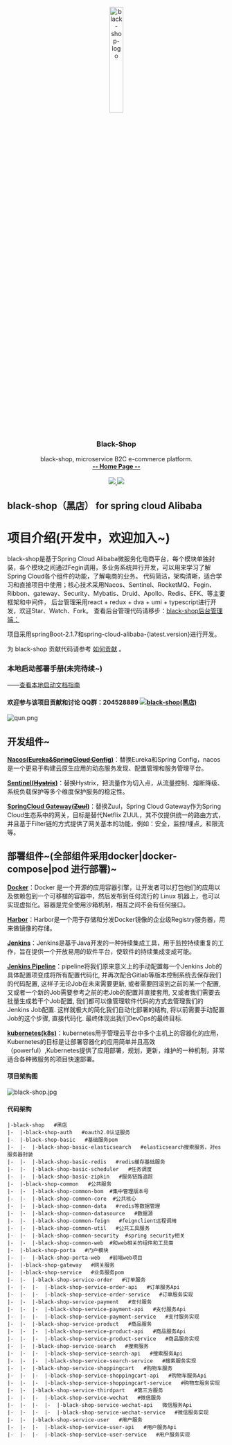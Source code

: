 
<p align="center">
     <img src="https://i.loli.net/2019/01/09/5c35d32d1d16f.png" alt="black-shop-logo" width="25%">
    <h3 align="center">Black-Shop</h3>
    <p align="center">
        black-shop, microservice B2C e-commerce platform.
        <br>
        <a href="https://github.com/lizibin/black-shop"><strong>-- Home Page --</strong></a>
        <br>
        <br>
       <a href="https://travis-ci.org/lizibin/black-shop">
            <img src="https://travis-ci.org/lizibin/black-shop.svg?branch=master" >
        </a>
         <a href="https://www.apache.org/licenses/LICENSE-2.0.html">
             <img src="https://img.shields.io/badge/license-apache2.0-000000.svg" >       
         </a>
    </p>    
</p>



## black-shop（黑店） for spring cloud Alibaba

# 项目介绍(开发中，欢迎加入~)
black-shop是基于Spring Cloud Alibaba微服务化电商平台，每个模块单独封装，各个模块之间通过Fegin调用，多业务系统并行开发，可以用来学习了解Spring Cloud各个组件的功能，了解电商的业务。 代码简洁，架构清晰，适合学习和直接项目中使用；核心技术采用Nacos、Sentinel、RocketMQ、Fegin、Ribbon、gateway、Security、Mybatis、Druid、Apollo、Redis、EFK、等主要框架和中间件， 后台管理采用react + redux + dva + umi + typescript进行开发，欢迎Star、Watch、Fork。
查看后台管理代码请移步：[black-shop后台管理端：](https://github.com/lizibin/black-shop-react-admin)

项目采用springBoot-2.1.7和spring-cloud-alibaba-{latest.version}进行开发。

为 black-shop 贡献代码请参考 [如何贡献](https://github.com/lizibin/black-shop/wiki/%E5%A6%82%E4%BD%95%E8%B4%A1%E7%8C%AE%E4%BB%A3%E7%A0%81) 。

### 本地启动部署手册(未完待续~)

——[查看本地启动文档指南](https://github.com/lizibin/black-shop/wiki/%E6%9C%AC%E5%9C%B0%E5%90%AF%E5%8A%A8%E6%96%87%E6%A1%A3%E6%8C%87%E5%8D%97)

#### 欢迎参与该项目贡献和讨论  QQ群：204528889 <a target="_blank" href="//shang.qq.com/wpa/qunwpa?idkey=2a90a69143d4fb1075bcdb4992fa3255ad896ca20cadd634b5e01e4f49cf1d19"><img border="0" src="https://i.loli.net/2019/02/15/5c6691f5a7906.png" alt="black-shop(黑店)" title="black-shop(黑店)"></a>
![qun.png](https://i.loli.net/2019/02/15/5c668eda177f8.png)

## 开发组件~

**[Nacos(~~Eureka~~&~~SpringCloud Config~~)](https://github.com/alibaba/Nacos)**：替换Eureka和Spring Config，nacos是一个更易于构建云原生应用的动态服务发现、配置管理和服务管理平台。

**[Sentinel(~~Hystrix~~)](https://github.com/alibaba/Sentinel)**：替换Hystrix，把流量作为切入点，从流量控制、熔断降级、系统负载保护等多个维度保护服务的稳定性。

**[SpringCloud Gateway(~~Zuul~~)](https://spring.io/projects/spring-cloud-gateway)**：替换Zuul，Spring Cloud Gateway作为Spring Cloud生态系中的网关，目标是替代Netflix ZUUL，其不仅提供统一的路由方式，并且基于Filter链的方式提供了网关基本的功能，例如：安全，监控/埋点，和限流等。

## 部署组件~(全部组件采用docker|docker-compose|pod 进行部署)~

**[Docker](https://www.docker.com/)**：Docker 是一个开源的应用容器引擎，让开发者可以打包他们的应用以及依赖包到一个可移植的容器中，然后发布到任何流行的 Linux 机器上，也可以实现虚拟化。容器是完全使用沙箱机制，相互之间不会有任何接口。

**[Harbor](https://www.docker.com/)**：Harbor是一个用于存储和分发Docker镜像的企业级Registry服务器，用来做镜像的存储。

**[Jenkins](https://jenkins.io/)**：Jenkins是基于Java开发的一种持续集成工具，用于监控持续重复的工作，旨在提供一个开放易用的软件平台，使软件的持续集成变成可能。

**[Jenkins Pipeline](https://jenkins.io/doc/book/pipeline/)**：pipeline将我们原来意义上的手动配置每一个Jenkins Job的具体配置项变成将所有配置代码化, 并再次配合Gitlab等版本控制系统去保存我们的代码配置, 这样子无论Job在未来需要更新, 或者需要回滚到之前的某一个配置, 又或者一个新的Job需要参考之前的老Job的配置并直接套用, 又或者我们需要去批量生成若干个Job配置, 我们都可以像管理软件代码的方式去管理我们的Jenkins Job配置. 这样就极大的简化我们自动化部署的结构, 将以前需要手动配置Job的这个步骤, 直接代码化. 最终体现出我们DevOps的最终目标. 

**[kubernetes(k8s)](https://kubernetes.io/)**：kubernetes用于管理云平台中多个主机上的容器化的应用，Kubernetes的目标是让部署容器化的应用简单并且高效（powerful）,Kubernetes提供了应用部署，规划，更新，维护的一种机制，非常适合各种微服务的项目快速部署。

#### 项目架构图
![black-shop.jpg](https://github.com/lizibin/black-shop/blob/master/doc/pic/%E7%B3%BB%E7%BB%9F%E6%9E%B6%E6%9E%84%E5%9B%BE.jpg)

#### 代码架构

```
|-black-shop   #黑店
|-  |-black-shop-auth   #oauth2.0认证服务
|-  |-black-shop-basic   #基础服务pom
|-  |-  |-black-shop-basic-elasticsearch   #elasticsearch搜索服务，对es服务器封装
|-  |-  |-black-shop-basic-redis   #redis缓存基础服务
|-  |-  |-black-shop-basic-scheduler   #任务调度
|-  |-  |-black-shop-basic-zipkin   #服务链路追踪
|-  |-black-shop-common   #公共服务
|-  |-  |-black-shop-common-bom  #集中管理版本号
|-  |-  |-black-shop-common-core  #公共核心
|-  |-  |-black-shop-common-data   #redis等数据管理 
|-  |-  |-black-shop-common-datasource   #数据源 
|-  |-  |-black-shop-common-feign   #feignclient远程调用
|-  |-  |-black-shop-common-util   #公共工具服务   
|-  |-  |-black-shop-common-security  #spring security相关
|-  |-  |-black-shop-common-web  #和web相关的组件和工具类
|-  |-black-shop-porta   #门户模块
|-  |-  |-black-shop-porta-web   #前端web项目
|-  |-black-shop-gateway   #网关服务
|-  |-black-shop-service   #业务服务pom
|-  |-  |-black-shop-service-order   #订单服务
|-  |-  |-  |-black-shop-service-order-api   #订单服务Api
|-  |-  |-  |-black-shop-service-order-service   #订单服务实现
|-  |-  |-black-shop-service-payment   #支付服务
|-  |-  |-  |-black-shop-service-payment-api   #支付服务Api
|-  |-  |-  |-black-shop-service-payment-service   #支付服务实现
|-  |-  |-black-shop-service-product   #商品服务
|-  |-  |-  |-black-shop-service-product-api   #商品服务Api
|-  |-  |-  |-black-shop-service-product-service   #商品服务实现
|-  |-  |-black-shop-service-search   #搜索服务
|-  |-  |-  |-black-shop-service-search-api   #搜索服务Api
|-  |-  |-  |-black-shop-service-search-service   #搜索服务实现
|-  |-  |-black-shop-service-shoppingcart   #购物车服务
|-  |-  |-  |-black-shop-service-shoppingcart-api   #购物车服务Api
|-  |-  |-  |-black-shop-service-shoppingcart-service   #购物车服务实现
|-  |-  |-black-shop-service-thirdpart   #第三方服务
|-  |-  |-  |-black-shop-service-wechat   #微信服务
|-  |-  |-  |-  |-black-shop-service-wechat-api   微信服务Api
|-  |-  |-  |-  |-black-shop-service-wechat-service   #微信服务实现
|-  |-  |-black-shop-service-user   #用户服务
|-  |-  |-  |-black-shop-service-user-api   #用户服务Api
|-  |-  |-  |-black-shop-service-user-service   #用户服务实现

```
